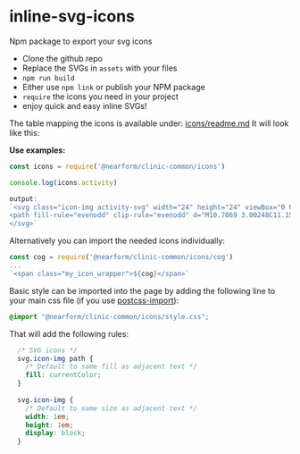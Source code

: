 # inline-svg-icons
Npm package to export your svg icons
 - Clone the github repo
 - Replace the SVGs in `assets` with your files
 - `npm run build`
 - Either use `npm link` or publish your NPM package
 - `require` the icons you need in your project
 - enjoy quick and easy inline SVGs!


The table mapping the icons is available under: [icons/readme.md](icons/readme.md)
It will look like this:


**Use examples:**
```js
const icons = require('@nearform/clinic-common/icons')

console.log(icons.activity)

output:
`<svg class="icon-img activity-svg" width="24" height="24" viewBox="0 0 24 24" fill="none" xmlns="http://www.w3.org/2000/svg">
<path fill-rule="evenodd" clip-rule="evenodd" d="M10.7069 3.00248C11.1545 3.03412 11.5262 3.36 11.6161 3.79959L14.2191 16.5255L15.7076 12.796C15.8593 12.4159 16.2272 12.1667 16.6364 12.1667H21C21.5523 12.1667 22 12.6144 22 13.1667C22 13.7189 21.5523 14.1667 21 14.1667H17.314L14.8379 20.3707C14.6741 20.7811 14.2603 21.0353 13.8202 20.996C13.3801 20.9568 13.0179 20.6333 12.9294 20.2004L10.3742 7.70839L8.30541 13.5029C8.1633 13.9009 7.78629 14.1667 7.36364 14.1667H3C2.44772 14.1667 2 13.7189 2 13.1667C2 12.6144 2.44772 12.1667 3 12.1667H6.65884L9.69459 3.66375C9.84545 3.24118 10.2593 2.97084 10.7069 3.00248Z" fill="#7A7F8F"></path>
</svg>`
```


Alternatively you can import the needed icons individually:
```js
const cog = require('@nearform/clinic-common/icons/cog')
...
`<span class="my_icon_wrapper">${cog}</span>`
```


Basic style can be imported into the page by adding the following line to your main css file (if you use [postcss-import](https://github.com/postcss/postcss-import)):
```css
@import "@nearform/clinic-common/icons/style.css";
```

That will add the following rules:
```css
  /* SVG icons */
  svg.icon-img path {
    /* Default to same fill as adjacent text */
    fill: currentColor;
  }
  
  svg.icon-img {
    /* Default to same size as adjacent text */
    width: 1em;
    height: 1em;
    display: block;
  }
```
